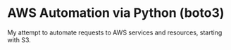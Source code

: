 # AWS Automation via Python (boto3)

My attempt to automate requests to AWS services and resources, starting with S3.
